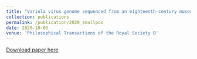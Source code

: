 ```yaml
---
title: "Variola virus genome sequenced from an eighteenth-century museum specimen supports the recent origin of smallpox."
collection: publications
permalink: /publication/2020_smallpox
date: 2020-10-05
venue: 'Philosophical Transactions of the Royal Society B'
---
```


[Download paper here](http://JudithNeukamm.github.io/files/rstb.2019.0572.pdf)
